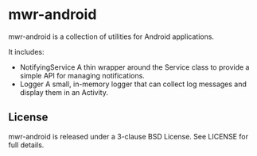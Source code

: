 mwr-android
===========

mwr-android is a collection of utilities for Android applications.

It includes:

* NotifyingService
A thin wrapper around the Service class to provide a simple API for managing notifications.
* Logger
A small, in-memory logger that can collect log messages and display them in an Activity.


License
-------

mwr-android is released under a 3-clause BSD License.
See LICENSE for full details.

